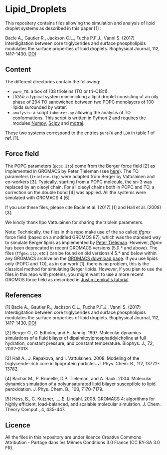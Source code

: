 # Lipid_Droplets

This repositery contains files allowing the simulation and analysis of lipid droplet systems as described in this paper [1] :

Bacle A., Gautier R., Jackson C.L., Fuchs P.F.J., Vanni S. (2017)
Interdigitation between core triglycerides and surface phospholipids modulates the surface properties of lipid droplets.
Biophysical Journal, 112, 1417-1430. [DOI](https://doi.org/10.1016/j.bpj.2017.02.032)

## Content

The different directories contain the following:

- `pure_TO`: a box of 108 trioleins (TO or tri-C18:1).
- `LD204`: a typical system mimimicking a lipid droplet consisting of an oily phase of 204 TO sandwiched between two POPC monolayers of 100 lipids surounded by water.
- `analysis`: a script `tabouret.py` allowing the analysis of TO conformations. This script is written in Python 2 and requires the modules [Numpy](https://numpy.org/), [Scipy](https://www.scipy.org/) and [mdtraj](https://mdtraj.org).

These two systems correspond to the entries `pureTO` and `LD0` in table 1 of ref. [1].

## Force field

The POPC parameters (`popc.itp`) come from the Berger force field [2] as implemented in GROMACS by Peter Tieleman (see [here](http://wcm.ucalgary.ca/tieleman/downloads)). The TO parameters (`triolein.itp`) were adapted from Berger by Vattulainen and co-workers [3]. Typically, starting from a POPC molecule, the sn-3 was replaced by an oleoyl chain. For all oleoyl chains both in POPC and TO, a correction on the double bond [4] was applied. All the systems were simulated with GROMACS 4 [6]. 

If you use these files, please cite Bacle et al. (2017) [1] and Hall et al. (2008) [3].

We kindly thank Ilpo Vattulainen for sharing the triolein parameters.

Note: Technically, the files in this repo make use of the so called *ffgmx* force field (based on a modified GROMOS 87), which was the standard way to simulate Berger lipids as implemented by [Peter Tieleman]((http://wcm.ucalgary.ca/tieleman/downloads)). However, *ffgmx* has been deprecated in recent GROMACS versions (5.0.* and above). The files (`ffgmx.itp`, etc.) can be found on old versions 4.5.* and below within any GROMACS archive on the [GROMACS download page](https://manual.gromacs.org/). If you use lipids only (POPC and TO), as in our work [1], there is no problem, this is the classical method for simulating Berger lipids. However, if you plan to use the files in this repo with proteins, you might want to use a more recent GROMOS force field as described in [Justin Lemkul's tutorial](http://www.mdtutorials.com/gmx/membrane_protein/02_topology.html).

## References

[1] Bacle A., Gautier R., Jackson C.L., Fuchs P.F.J., Vanni S. (2017)
Interdigitation between core triglycerides and surface phospholipids modulates the surface properties of lipid droplets.
Biophysical Journal, 112, 1417-1430. [DOI](https://doi.org/10.1016/j.bpj.2017.02.032)

[2] Berger O., O. Edholm, and F. Jahnig. 1997. 
Molecular dynamics simulations of a fluid bilayer of dipalmitoylphosphatidylcholine at full hydration, constant pressure, and constant temperature.
Biophys. J., 72, 2002-2013.

[3] Hall A., J. Repakova, and I. Vattulainen. 2008. 
Modeling of the triglyceride-rich core in lipoprotein particles.
J. Phys. Chem. B., 112, 13772-13782.

[4] Bachar M., P. Brunelle, D.P. Tieleman, and A. Rauk. 2004. 
Molecular dynamics simulation of a polyunsaturated lipid bilayer susceptible to lipid peroxidation.
J. Phys. Chem. B., 108, 7170-7179.

[5] Hess, B., C. Kutzner, ..., E. Lindahl. 2008. 
GROMACS 4: algorithms for highly efficient, load-balanced, and scalable molecular simulation.
J. Chem. Theory Comput., 4, 435-447.

## Licence

All the files in this repository are under licence Creative Commons Attribution - Partage dans les Mêmes Conditions 3.0 France (CC BY-SA 3.0 FR).
